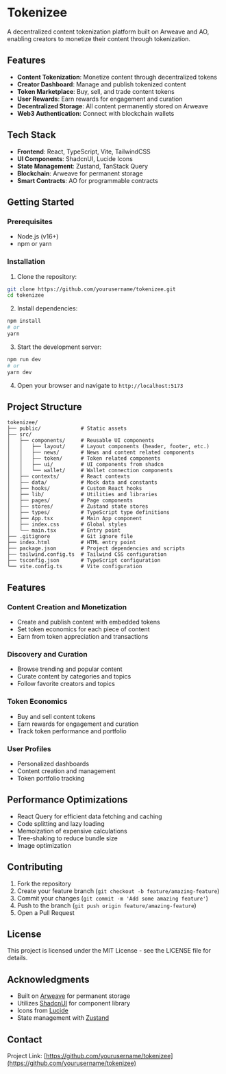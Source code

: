 
# Tokenizee

A decentralized content tokenization platform built on Arweave and AO, enabling creators to monetize their content through tokenization.

## Features

- **Content Tokenization**: Monetize content through decentralized tokens
- **Creator Dashboard**: Manage and publish tokenized content
- **Token Marketplace**: Buy, sell, and trade content tokens
- **User Rewards**: Earn rewards for engagement and curation
- **Decentralized Storage**: All content permanently stored on Arweave
- **Web3 Authentication**: Connect with blockchain wallets

## Tech Stack

- **Frontend**: React, TypeScript, Vite, TailwindCSS
- **UI Components**: ShadcnUI, Lucide Icons
- **State Management**: Zustand, TanStack Query
- **Blockchain**: Arweave for permanent storage
- **Smart Contracts**: AO for programmable contracts

## Getting Started

### Prerequisites

- Node.js (v16+)
- npm or yarn

### Installation

1. Clone the repository:
```bash
git clone https://github.com/yourusername/tokenizee.git
cd tokenizee
```

2. Install dependencies:
```bash
npm install
# or
yarn
```

3. Start the development server:
```bash
npm run dev
# or
yarn dev
```

4. Open your browser and navigate to `http://localhost:5173`

## Project Structure

```
tokenizee/
├── public/             # Static assets
├── src/
│   ├── components/     # Reusable UI components
│   │   ├── layout/     # Layout components (header, footer, etc.)
│   │   ├── news/       # News and content related components
│   │   ├── token/      # Token related components
│   │   ├── ui/         # UI components from shadcn
│   │   └── wallet/     # Wallet connection components
│   ├── contexts/       # React contexts
│   ├── data/           # Mock data and constants
│   ├── hooks/          # Custom React hooks
│   ├── lib/            # Utilities and libraries
│   ├── pages/          # Page components
│   ├── stores/         # Zustand state stores
│   ├── types/          # TypeScript type definitions
│   ├── App.tsx         # Main App component
│   ├── index.css       # Global styles
│   └── main.tsx        # Entry point
├── .gitignore          # Git ignore file
├── index.html          # HTML entry point
├── package.json        # Project dependencies and scripts
├── tailwind.config.ts  # Tailwind CSS configuration
├── tsconfig.json       # TypeScript configuration
└── vite.config.ts      # Vite configuration
```

## Features

### Content Creation and Monetization
- Create and publish content with embedded tokens
- Set token economics for each piece of content
- Earn from token appreciation and transactions

### Discovery and Curation
- Browse trending and popular content
- Curate content by categories and topics
- Follow favorite creators and topics

### Token Economics
- Buy and sell content tokens
- Earn rewards for engagement and curation
- Track token performance and portfolio

### User Profiles
- Personalized dashboards
- Content creation and management
- Token portfolio tracking

## Performance Optimizations

- React Query for efficient data fetching and caching
- Code splitting and lazy loading
- Memoization of expensive calculations
- Tree-shaking to reduce bundle size
- Image optimization

## Contributing

1. Fork the repository
2. Create your feature branch (`git checkout -b feature/amazing-feature`)
3. Commit your changes (`git commit -m 'Add some amazing feature'`)
4. Push to the branch (`git push origin feature/amazing-feature`)
5. Open a Pull Request

## License

This project is licensed under the MIT License - see the LICENSE file for details.

## Acknowledgments

- Built on [Arweave](https://arweave.org/) for permanent storage
- Utilizes [ShadcnUI](https://ui.shadcn.com/) for component library
- Icons from [Lucide](https://lucide.dev/)
- State management with [Zustand](https://zustand-demo.pmnd.rs/)

## Contact

Project Link: [https://github.com/yourusername/tokenizee](https://github.com/yourusername/tokenizee)
